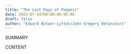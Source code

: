 ```yaml
---
title: "The Last Days of Pompeii"
date: 2022-07-24T00:00:00-05:00
draft: false
author: "Edward Bulwer-Lytton/John Gregory Betancourt"
---
```


SUMMARY

<!--more-->

CONTENT
